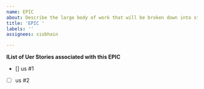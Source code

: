```yaml
---
name: EPIC
about: Describe the large body of work that will be broken down into stories
title: 'EPIC '
labels: ''
assignees: siobhain

---
```


**IList of Uer Stories associated with this EPIC**
- []  us #1
- [ ] us #2
